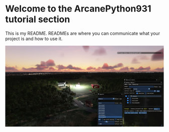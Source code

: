# Welcome to the ArcanePython931 tutorial section

This is my  README. READMEs are where you can communicate what your project is and how to use it.

![Alt text](ViewPoint0.jpg?raw=true "Title")
